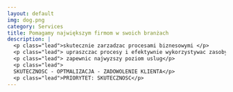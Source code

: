 ```yaml
---
layout: default
img: dog.png
category: Services
title: Pomagamy największym firmom w swoich branżach
description: |
  <p class="lead">skutecznie zarzadzac procesami biznesowymi </p>
  <p class="lead"> upraszczac procesy i efektywnie wykorzystywac zasoby i potencjal LUDZI </p>
  <p class="lead"> zapewnic najwyzszy poziom uslug</p>
  <p class="lead">
  SKUTECZNOSC - OPTMALIZACJA - ZADOWOLENIE KLIENTA</p>
  <p class="lead">PRIORYTET: SKUTECZNOSC</p>
---
```

